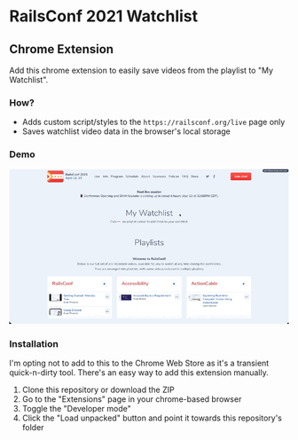 # RailsConf 2021 Watchlist

## Chrome Extension

Add this chrome extension to easily save videos from the playlist to "My Watchlist".

### How?

- Adds custom script/styles to the `https://railsconf.org/live` page only
- Saves watchlist video data in the browser's local storage

### Demo

<p align="center">
<img alt="Demo" src="demo.gif" />
</p>

### Installation

I'm opting not to add to this to the Chrome Web Store as it's a transient quick-n-dirty tool.
There's an easy way to add this extension manually.

1. Clone this repository or download the ZIP
2. Go to the "Extensions" page in your chrome-based browser
3. Toggle the "Developer mode"
4. Click the "Load unpacked" button and point it towards this repository's folder
